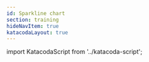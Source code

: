 ```yaml
---
id: Sparkline chart
section: training
hideNavItem: true
katacodaLayout: true
---
```


import KatacodaScript from '../katacoda-script';

<KatacodaScript katacodaId="react-charts/sparkline-chart" />

